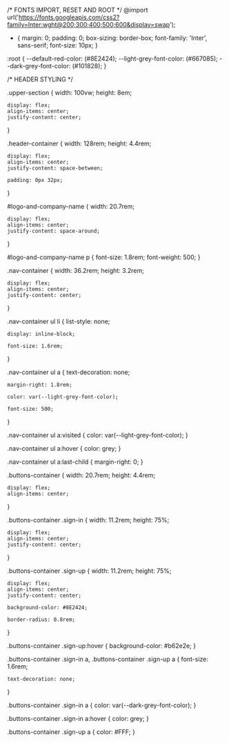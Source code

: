 /* FONTS IMPORT, RESET AND ROOT */
@import url('https://fonts.googleapis.com/css2?family=Inter:wght@200;300;400;500;600&display=swap');

* {
    margin: 0;
    padding: 0;
    box-sizing: border-box;
    font-family: 'Inter', sans-serif;
    font-size: 10px;
}

:root {
    --default-red-color: (#8E2424);
    --light-grey-font-color: (#667085);
    --dark-grey-font-color: (#101828);
}


/* HEADER STYLING */

.upper-section {
    width: 100vw;
    height: 8em;

    display: flex;
    align-items: center;
    justify-content: center;
}

.header-container {
    width: 128rem;
    height: 4.4rem;

    display: flex;
    align-items: center;
    justify-content: space-between;

    padding: 0px 32px;
}

#logo-and-company-name {
    width: 20.7rem;

    display: flex;
    align-items: center;
    justify-content: space-around;
}

#logo-and-company-name p {
    font-size: 1.8rem;
    font-weight: 500;
}

.nav-container {
    width: 36.2rem;
    height: 3.2rem;

    display: flex;
    align-items: center;
    justify-content: center;
}

.nav-container ul li {
    list-style: none;

    display: inline-block;

    font-size: 1.6rem;
}

.nav-container ul a {
    text-decoration: none;

    margin-right: 1.8rem;

    color: var(--light-grey-font-color);

    font-size: 500;
}

.nav-container ul a:visited {
    color: var(--light-grey-font-color);
}

.nav-container ul a:hover {
    color: grey;
}

.nav-container ul a:last-child {
    margin-right: 0;
}

.buttons-container {
    width: 20.7rem;
    height: 4.4rem;

    display: flex;
    align-items: center;
}

.buttons-container .sign-in {
    width: 11.2rem;
    height: 75%;

    display: flex;
    align-items: center;
    justify-content: center;
}

.buttons-container .sign-up {
    width: 11.2rem;
    height: 75%;

    display: flex;
    align-items: center;
    justify-content: center;

    background-color: #8E2424;

    border-radius: 0.8rem;
}

.buttons-container .sign-up:hover {
    background-color: #b62e2e;
}

.buttons-container .sign-in a,
.buttons-container .sign-up a {
    font-size: 1.6rem;

    text-decoration: none;
}

.buttons-container .sign-in a {
    color: var(--dark-grey-font-color);
}

.buttons-container .sign-in a:hover {
    color: grey;
}

.buttons-container .sign-up a {
    color: #FFF;
}